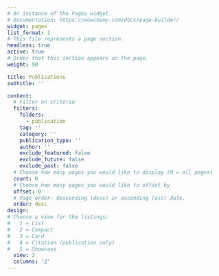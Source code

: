 ```yaml
---
# An instance of the Pages widget.
# Documentation: https://wowchemy.com/docs/page-builder/
widget: pages
list_format: 1
# This file represents a page section.
headless: true
active: true
# Order that this section appears on the page.
weight: 90

title: Publications
subtitle: ''

content:
  # Filter on criteria
  filters:
    folders:
      - publication
    tag: ''
    category: ''
    publication_type: ''
    author: ''
    exclude_featured: false
    exclude_future: false
    exclude_past: false
  # Choose how many pages you would like to display (0 = all pages)
  count: 0
  # Choose how many pages you would like to offset by
  offset: 0
  # Page order: descending (desc) or ascending (asc) date.
  order: desc
design:
# Choose a view for the listings:
#   1 = List
#   2 = Compact
#   3 = Card
#   4 = Citation (publication only)
#   5 = Showcase
  view: 3
  columns: '2'
---
```


<!--
{{% callout note %}}
Quickly discover relevant content by [filtering publications](./publication/).
{{% /callout %}}
-->
